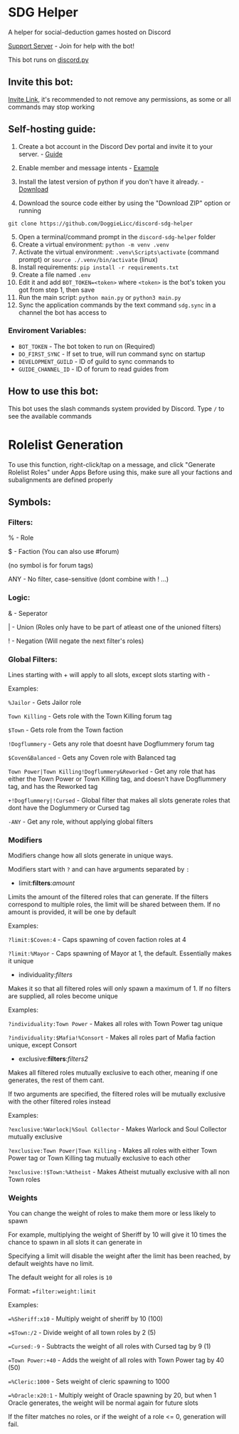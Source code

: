 # SDG Helper

A helper for social-deduction games hosted on Discord

[Support Server](https://discord.gg/d7dgReCnRR) - Join for help with the bot!

This bot runs on [discord.py](https://github.com/Rapptz/discord.py)

## Invite this bot:
[Invite Link](https://discord.com/oauth2/authorize?client_id=1299302394299158538), it's recommended to not remove any permissions, as some or all commands may stop working

## Self-hosting guide:

1. Create a bot account in the Discord Dev portal and invite it to your server. - [Guide](https://discordpy.readthedocs.io/en/latest/discord.html)

2. Enable member and message intents - [Example](https://discordpy.readthedocs.io/en/latest/intents.html#privileged-intents)

3. Install the latest version of python if you don't have it already. - [Download](https://www.python.org/downloads/)

4. Download the source code either by using the "Download ZIP" option or running

```git clone https://github.com/DoggieLicc/discord-sdg-helper```

5. Open a terminal/command prompt in the `discord-sdg-helper` folder
6. Create a virtual environment: `python -m venv .venv`
7. Activate the virtual environment: `.venv\Scripts\activate` (command prompt) or `source ./.venv/bin/activate` (linux)
8. Install requirements: `pip install -r requirements.txt`
9. Create a file named `.env`
10. Edit it and add `BOT_TOKEN=<token>` where `<token>` is the bot's token you got from step 1, then save
11. Run the main script: `python main.py` or `python3 main.py`
12. Sync the application commands by the text command `sdg.sync` in a channel the bot has access to

### Enviroment Variables:
* `BOT_TOKEN` - The bot token to run on (Required)
* `DO_FIRST_SYNC` - If set to true, will run command sync on startup
* `DEVELOPMENT_GUILD` - ID of guild to sync commands to
* `GUIDE_CHANNEL_ID` - ID of forum to read guides from

## How to use this bot:
This bot uses the slash commands system provided by Discord. Type `/` to see the available commands

# Rolelist Generation

To use this function, right-click/tap on a message, and click "Generate Rolelist Roles" under Apps
Before using this, make sure all your factions and subalignments are defined properly

## Symbols:
### Filters:
% - Role

$ - Faction (You can also use #forum)

(no symbol is for forum tags)

ANY - No filter, case-sensitive (dont combine with ! ...)

### Logic: 
& - Seperator

| - Union (Roles only have to be part of atleast one of the unioned filters)

! - Negation (Will negate the next filter's roles)

### Global Filters:
Lines starting with + will apply to all slots, except slots starting with -

Examples:

`%Jailor` - Gets Jailor role

`Town Killing` - Gets role with the Town Killing forum tag

`$Town` - Gets role from the Town faction

`!Dogflummery` - Gets any role that doesnt have Dogflummery forum tag

`$Coven&Balanced` - Gets any Coven role with Balanced tag

`Town Power|Town Killing!Dogflummery&Reworked` - Get any role that has either the Town Power or Town Killing tag, and doesn't have Dogflummery tag, and has the Reworked tag

`+!Dogflummery|!Cursed` - Global filter that makes all slots generate roles that dont have the Doglummery or Cursed tag

`-ANY` - Get any role, without applying global filters

### Modifiers

Modifiers change how all slots generate in unique ways.

Modifiers start with `?` and can have arguments separated by `:`

* limit:**filters**:*amount*

Limits the amount of the filtered roles that can generate. If the filters correspond to multiple roles, the limit will be shared between them. If no amount is provided, it will be one by default

Examples:

`?limit:$Coven:4` - Caps spawning of coven faction roles at 4

`?limit:%Mayor` - Caps spawning of Mayor at 1, the default. Essentially makes it unique

* individuality:*filters*

Makes it so that all filtered roles will only spawn a maximum of 1. If no filters are supplied, all roles become unique 

Examples:

`?individuality:Town Power` - Makes all roles with Town Power tag unique

`?individuality:$Mafia!%Consort` - Makes all roles part of Mafia faction unique, except Consort

* exclusive:**filters**:*filters2*

Makes all filtered roles mutually exclusive to each other, meaning if one generates, the rest of them cant.

If two arguments are specified, the filtered roles will be mutually exclusive with the other filtered roles instead

Examples:

`?exclusive:%Warlock|%Soul Collector` - Makes Warlock and Soul Collector mutually exclusive 

`?exclusive:Town Power|Town Killing` - Makes all roles with either Town Power tag or Town Killing tag mutually exclusive to each other

`?exclusive:!$Town:%Atheist` - Makes Atheist mutually exclusive with all non Town roles

### Weights

You can change the weight of roles to make them more or less likely to spawn

For example, multiplying the weight of Sheriff by 10 will give it 10 times the chance to spawn in all slots it can generate in

Specifying a limit will disable the weight after the limit has been reached, by default weights have no limit.

The default weight for all roles is `10`

Format: `=filter:weight:limit`

Examples:

`=%Sheriff:x10` - Multiply weight of sheriff by 10 (100)

`=$Town:/2` - Divide weight of all town roles by 2 (5)

`=Cursed:-9` - Subtracts the weight of all roles with Cursed tag by 9 (1)

`=Town Power:+40` - Adds the weight of all roles with Town Power tag by 40 (50)

`=%Cleric:1000` - Sets weight of cleric spawning to 1000

`=%Oracle:x20:1` - Multiply weight of Oracle spawning by 20, but when 1 Oracle generates, the weight will be normal again for future slots

If the filter matches no roles, or if the weight of a role <= 0, generation will fail.